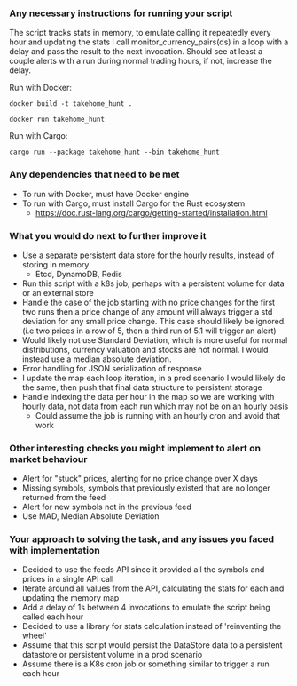### Any necessary instructions for running your script

The script tracks stats in memory, to emulate calling it repeatedly every hour and updating the stats I call
monitor_currency_pairs(ds) in a loop with a delay and pass the result to the next invocation.
Should see at least a couple alerts with a run during normal trading hours, if not, increase the delay.

Run with Docker:

`docker build -t takehome_hunt .`

`docker run takehome_hunt`


Run with Cargo:

   `cargo run --package takehome_hunt --bin takehome_hunt`
    
### Any dependencies that need to be met

* To run with Docker, must have Docker engine
* To run with Cargo, must install Cargo for the Rust ecosystem
  * https://doc.rust-lang.org/cargo/getting-started/installation.html

### What you would do next to further improve it
* Use a separate persistent data store for the hourly results, instead of storing in memory
  * Etcd, DynamoDB, Redis
* Run this script with a k8s job, perhaps with a persistent volume for data or an external store
* Handle the case of the job starting with no price changes for the first two runs then a price change of any amount will always trigger a std deviation for any small price change.  This case should likely be ignored. (i.e two prices in a row of 5, then a third run of 5.1 will trigger an alert)
* Would likely not use Standard Deviation, which is more useful for normal distributions, currency valuation and stocks are not normal.  I would instead use a median absolute deviation.
* Error handling for JSON serialization of response
* I update the map each loop iteration, in a prod scenario I would likely do the same, then push that final data structure to persistent storage
* Handle indexing the data per hour in the map so we are working with hourly data, not data from each run which may not be on an hourly basis
  * Could assume the job is running with an hourly cron and avoid that work

### Other interesting checks you might implement to alert on market behaviour
* Alert for "stuck" prices, alerting for no price change over X days
* Missing symbols, symbols that previously existed that are no longer returned from the feed
* Alert for new symbols not in the previous feed
* Use MAD, Median Absolute Deviation

### Your approach to solving the task, and any issues you faced with implementation
* Decided to use the feeds API since it provided all the symbols and prices in a single API call
* Iterate around all values from the API, calculating the stats for each and updating the memory map
* Add a delay of 1s between 4 invocations to emulate the script being called each hour
* Decided to use a library for stats calculation instead of 'reinventing the wheel'
* Assume that this script would persist the DataStore data to a persistent datastore or persistent volume in a prod scenario
* Assume there is a K8s cron job or something similar to trigger a run each hour
